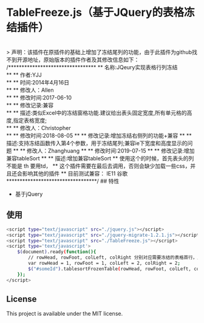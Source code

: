 # TableFreeze.js（基于JQuery的表格冻结插件）<br/>
<br/>
> 声明：该插件在原插件的基础上增加了冻结尾列的功能，由于此插件为github找不到开源地址，原始版本的插件作者及其修改信息如下：<br/>
/*********************************
** 名称:JQeury实现表格行列冻结<br/>
**
** 作者:YJJ<br/>
**
** 时间:2014年4月16日<br/>
**
** 修改人：Allen<br/>
**
** 修改时间:2017-06-10<br/>
**
** 修改记录:兼容<br/>
**
** 描述:类似Excel中的冻结窗格功能.建议给出表头固定宽度,所有单元格的高度,指定表格宽度;<br/>
**
** 修改人：Christopher<br/>
**
** 修改时间:2018-08-05
**
** 修改记录:增加冻结右侧列的功能+兼容
**
** 描述:支持冻结函数传入第4个参数，用于冻结尾列;兼容ie下宽度和高度显示的问题
**
** 修改人：Zhanghuang
**
** 修改时间:2019-07-15
**
** 修改记录:增加兼容tableSort
**
** 描述:增加兼容tableSort
**        使用这个的时候，首先表头的列不能是 th  要用td，
**        这个插件需要在最后去调用，否则会缺少加载一些css，并且还会影响其他的插件
**      目前测试兼容： IE11 谷歌
**********************************/
## 特性

- 基于jQuery

## 使用

```bash
<script type="text/javascript" src="./jquery.js"></script>
<script type="text/javascript" src="./jquery-migrate-1.2.1.js"></script>
<script type="text/javascript" src="./TableFreeze.js"></script>
<script type='text/javascript'>
    $(document).ready(function(){
        // rowHead, rowFoot, colLeft, colRight 分别对应需要冻结的表格首行，尾行，首列和尾列
        var rowHead = 1, rowFoot = 1, colLeft = 2, colRight = 2;
        $("#someId").tablesortFrozenTable(rowHead, rowFoot, colLeft, colRight);
    });
</script>
```

## License

This project is available under the MIT license.
